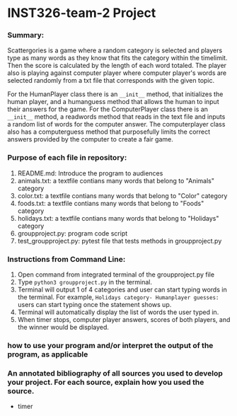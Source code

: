 # INST326-team-2 Project

### Summary: 
Scattergories is a game where a random category is selected and players type as many words as they know that fits the category within the timelimit. Then the score is calculated by the length of each word totaled. The player also is playing against computer player where computer player's words are selected randomly from a txt file that corresponds with the given topic. 

For the HumanPlayer class there is an `__init__` method, that initializes the human player, and a  humanguess method that allows the human to input their answers for the game. For the ComputerPlayer class there is an `__init__` method, a readwords method that reads in the text file and inputs a random list of words for the computer answer. The computerplayer class also has a computerguess method that purposefully limits the correct answers provided by the computer to create a fair game. 

### Purpose of each file in repository:
1. README.md: Introduce the program to audiences
2. animals.txt: a textfile contians many words that belong to "Animals" category
3. color.txt: a textfile contians many words that belong to "Color" category
4. foods.txt: a textfile contians many words that belong to "Foods" category
5. holidays.txt: a textfile contians many words that belong to "Holidays" category
6. groupproject.py: program code script
7. test_groupproject.py: pytest file that tests methods in groupproject.py

### Instructions from Command Line: 
1. Open command from integrated terminal of the groupproject.py file
2. Type `python3 groupproject.py` in the terminal. 
3. Terminal will output 1 of 4 categories and user can start typing words in the terminal. For example, `Holidays category- Humanplayer guesses:` users can start typing once the statement shows up. 
4. Terminal will automatically display the list of words the user typed in.
5. When timer stops, computer player answers, scores of both players, and the winner would be displayed. 

### how to use your program and/or interpret the output of the program, as applicable


### An annotated bibliography of all sources you used to develop your project. For each source, explain how you used the source.
- timer

